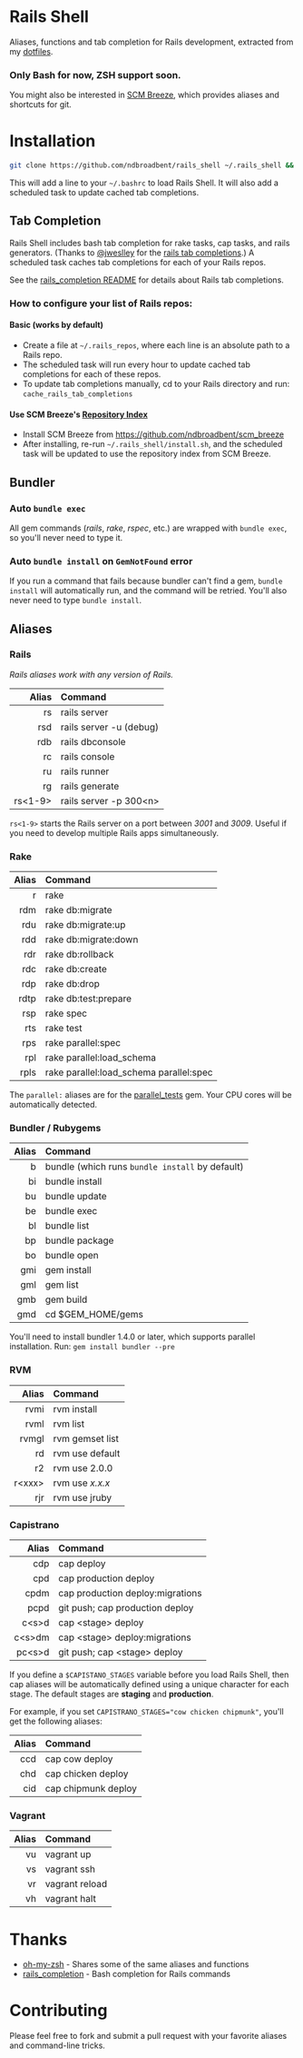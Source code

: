 # Rails Shell

Aliases, functions and tab completion for Rails development, extracted from my [dotfiles](https://github.com/ndbroadbent/dotfiles).

### Only Bash for now, ZSH support soon.

You might also be interested in [SCM Breeze](https://github.com/ndbroadbent/scm_breeze), which provides aliases and shortcuts for git.

# Installation

```bash
git clone https://github.com/ndbroadbent/rails_shell ~/.rails_shell && ~/.rails_shell/install.sh
```

This will add a line to your `~/.bashrc` to load Rails Shell.
It will also add a scheduled task to update cached tab completions.

## Tab Completion

Rails Shell includes bash tab completion for rake tasks, cap tasks, and rails generators. (Thanks to [@jweslley](https://github.com/jweslley) for the [rails tab completions](https://github.com/jweslley/rails_completion).)
A scheduled task caches tab completions for each of your Rails repos.

See the [rails_completion README](https://github.com/jweslley/rails_completion/#rails-completion) for details about Rails tab completions.


### How to configure your list of Rails repos:

#### Basic (works by default)

  * Create a file at `~/.rails_repos`, where each line is an absolute path to a Rails repo.
  * The scheduled task will run every hour to update cached tab completions for each of these repos.
  * To update tab completions manually, cd to your Rails directory and run: `cache_rails_tab_completions`

#### Use SCM Breeze's [Repository Index](https://github.com/ndbroadbent/scm_breeze#repository-index)

  * Install SCM Breeze from https://github.com/ndbroadbent/scm_breeze
  * After installing, re-run `~/.rails_shell/install.sh`, and the scheduled task will be updated to use the repository index from SCM Breeze.

## Bundler

### Auto `bundle exec`

All gem commands (*rails*, *rake*, *rspec*, etc.) are wrapped with `bundle exec`, so you'll never need to type it.

### Auto `bundle install` on `GemNotFound` error

If you run a command that fails because bundler can't find a gem,
`bundle install` will automatically run, and the command will be retried. You'll also never need to type `bundle install`.


## Aliases

### Rails

*Rails aliases work with any version of Rails.*

| Alias         | Command |
| ------------: | :------------- |
| rs | rails server |
| rsd | rails server -u (debug) |
| rdb | rails dbconsole |
| rc | rails console |
| ru | rails runner |
| rg | rails generate |
| rs\<1-9> | rails server -p 300\<n> |

`rs<1-9>` starts the Rails server on a port between *3001* and *3009*. Useful if you need to develop multiple Rails apps simultaneously.

### Rake

| Alias         | Command |
| ------------: | :------------- |
| r | rake |
| rdm | rake db:migrate |
| rdu | rake db:migrate:up |
| rdd | rake db:migrate:down |
| rdr | rake db:rollback |
| rdc | rake db:create |
| rdp | rake db:drop |
| rdtp | rake db:test:prepare |
| rsp | rake spec |
| rts | rake test |
| rps | rake parallel:spec |
| rpl | rake parallel:load_schema |
| rpls | rake parallel:load_schema parallel:spec |

The `parallel:` aliases are for the [parallel_tests](https://github.com/grosser/parallel_tests) gem. Your CPU cores will be automatically detected.

### Bundler / Rubygems

| Alias         | Command |
| ------------: | :------------- |
| b | bundle  (which runs `bundle install` by default) |
| bi | bundle install |
| bu | bundle update |
| be | bundle exec |
| bl | bundle list |
| bp | bundle package |
| bo | bundle open |
| gmi | gem install |
| gml | gem list |
| gmb | gem build |
| gmd | cd $GEM_HOME/gems |

You'll need to install bundler 1.4.0 or later, which supports parallel installation.
Run: `gem install bundler --pre`

### RVM

| Alias         | Command |
| ------------: | :------------- |
| rvmi | rvm install |
| rvml | rvm list |
| rvmgl | rvm gemset list |
| rd | rvm use default |
| r2 | rvm use 2.0.0 |
| r\<xxx> | rvm use *x.x.x* |
| rjr | rvm use jruby |

### Capistrano

| Alias         | Command |
| ------------: | :------------- |
| cdp | cap deploy |
| cpd | cap production deploy |
| cpdm | cap production deploy:migrations |
| pcpd | git push; cap production deploy |
| c\<s>d | cap \<stage> deploy |
| c\<s>dm | cap \<stage> deploy:migrations |
| pc\<s>d | git push; cap \<stage> deploy |

If you define a `$CAPISTANO_STAGES` variable before you load Rails Shell, then
cap aliases will be automatically defined using a unique character for each stage.
The default stages are **staging** and **production**.

For example, if you set `CAPISTRANO_STAGES="cow chicken chipmunk"`, you'll get the following aliases:

| Alias | Command |
| ---: | :---- |
| ccd | cap cow deploy |
| chd | cap chicken deploy |
| cid | cap chipmunk deploy |

### Vagrant

| Alias         | Command |
| ------------: | :------------- |
| vu | vagrant up |
| vs | vagrant ssh |
| vr | vagrant reload |
| vh | vagrant halt |

# Thanks

* [oh-my-zsh](https://github.com/robbyrussell/oh-my-zsh) - Shares some of the same aliases and functions
* [rails_completion](https://github.com/jweslley/rails_completion) - Bash completion for Rails commands

# Contributing

Please feel free to fork and submit a pull request with your favorite aliases and command-line tricks.
